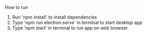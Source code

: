 How to run

1. Run 'npm install' to install dependencies
2. Type 'npm run electron:serve' in terminal to start desktop app
3. Type 'npm start' in terminal to run app on web browser